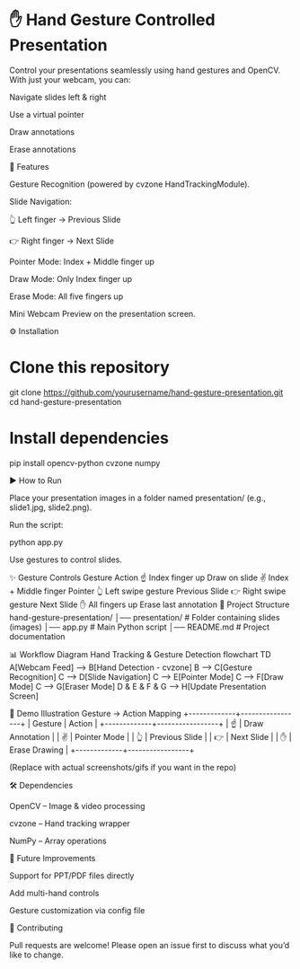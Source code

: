 # ✋ Hand Gesture Controlled Presentation

Control your presentations seamlessly using hand gestures and OpenCV.
With just your webcam, you can:

Navigate slides left & right

Use a virtual pointer

Draw annotations

Erase annotations

📌 Features

Gesture Recognition (powered by cvzone
 HandTrackingModule).

Slide Navigation:

👆 Left finger → Previous Slide

👉 Right finger → Next Slide

Pointer Mode: Index + Middle finger up

Draw Mode: Only Index finger up

Erase Mode: All five fingers up

Mini Webcam Preview on the presentation screen.

⚙️ Installation
# Clone this repository
git clone https://github.com/yourusername/hand-gesture-presentation.git
cd hand-gesture-presentation

# Install dependencies
pip install opencv-python cvzone numpy

▶️ How to Run

Place your presentation images in a folder named presentation/ (e.g., slide1.jpg, slide2.png).

Run the script:

python app.py


Use gestures to control slides.

✨ Gesture Controls
Gesture	Action
☝️ Index finger up	Draw on slide
✌️ Index + Middle finger	Pointer
👆 Left swipe gesture	Previous Slide
👉 Right swipe gesture	Next Slide
✋ All fingers up	Erase last annotation
📂 Project Structure
hand-gesture-presentation/
│── presentation/       # Folder containing slides (images)
│── app.py              # Main Python script
│── README.md           # Project documentation

📊 Workflow Diagram
Hand Tracking & Gesture Detection
flowchart TD
    A[Webcam Feed] --> B[Hand Detection - cvzone]
    B --> C[Gesture Recognition]
    C --> D[Slide Navigation]
    C --> E[Pointer Mode]
    C --> F[Draw Mode]
    C --> G[Eraser Mode]
    D & E & F & G --> H[Update Presentation Screen]

🎥 Demo Illustration
Gesture → Action Mapping
+-------------+-----------------+
|   Gesture   |      Action     |
+-------------+-----------------+
| ☝️          | Draw Annotation |
| ✌️          | Pointer Mode    |
| 👆          | Previous Slide  |
| 👉          | Next Slide      |
| ✋          | Erase Drawing   |
+-------------+-----------------+


(Replace with actual screenshots/gifs if you want in the repo)

🛠️ Dependencies

OpenCV
 – Image & video processing

cvzone
 – Hand tracking wrapper

NumPy
 – Array operations

🚀 Future Improvements

Support for PPT/PDF files directly

Add multi-hand controls

Gesture customization via config file

🙌 Contributing

Pull requests are welcome! Please open an issue first to discuss what you’d like to change.
